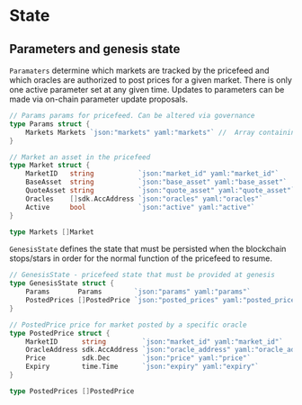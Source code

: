 # State

## Parameters and genesis state

`Paramaters` determine which markets are tracked by the pricefeed and which oracles are authorized to post prices for a given market. There is only one active parameter set at any given time. Updates to parameters can be made via on-chain parameter update proposals.

```go
// Params params for pricefeed. Can be altered via governance
type Params struct {
	Markets Markets `json:"markets" yaml:"markets"` //  Array containing the markets supported by the pricefeed
}

// Market an asset in the pricefeed
type Market struct {
	MarketID   string           `json:"market_id" yaml:"market_id"`
	BaseAsset  string           `json:"base_asset" yaml:"base_asset"`
	QuoteAsset string           `json:"quote_asset" yaml:"quote_asset"`
	Oracles    []sdk.AccAddress `json:"oracles" yaml:"oracles"`
	Active     bool             `json:"active" yaml:"active"`
}

type Markets []Market
```

`GenesisState` defines the state that must be persisted when the blockchain stops/stars in order for the normal function of the pricefeed to resume.

```go
// GenesisState - pricefeed state that must be provided at genesis
type GenesisState struct {
	Params       Params        `json:"params" yaml:"params"`
	PostedPrices []PostedPrice `json:"posted_prices" yaml:"posted_prices"`
}

// PostedPrice price for market posted by a specific oracle
type PostedPrice struct {
	MarketID      string         `json:"market_id" yaml:"market_id"`
	OracleAddress sdk.AccAddress `json:"oracle_address" yaml:"oracle_address"`
	Price         sdk.Dec        `json:"price" yaml:"price"`
	Expiry        time.Time      `json:"expiry" yaml:"expiry"`
}

type PostedPrices []PostedPrice
```

